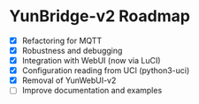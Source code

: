 
# YunBridge-v2 Roadmap

- [x] Refactoring for MQTT
- [x] Robustness and debugging
- [x] Integration with WebUI (now via LuCI)
- [x] Configuration reading from UCI (python3-uci)
- [x] Removal of YunWebUI-v2
- [ ] Improve documentation and examples
